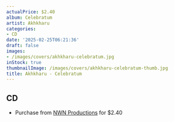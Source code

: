 ```yaml
---
actualPrice: $2.40
album: Celebratum
artist: Akhkharu
categories:
- CD
date: '2025-02-25T06:21:36'
draft: false
images:
- /images/covers/akhkharu-celebratum.jpg
inStock: true
thumbnailImage: /images/covers/akhkharu-celebratum-thumb.jpg
title: Akhkharu - Celebratum
---
```


## CD
* Purchase from [NWN Productions](http://shop.nwnprod.com/index.php?route=product/product&path=93&product_id=25674&sort=pd.name&order=ASC) for $2.40
